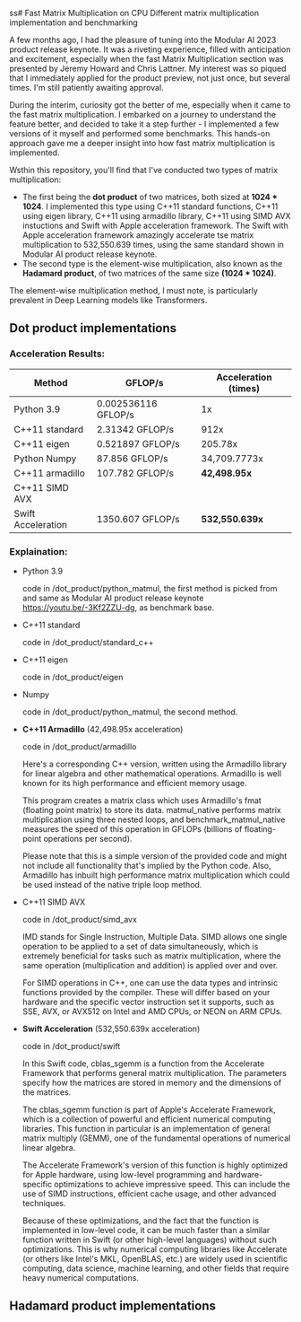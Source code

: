 ss# Fast Matrix Multiplication on CPU
Different matrix multiplication implementation and benchmarking


A few months ago, I had the pleasure of tuning into the Modular AI 2023 product release keynote. It was a riveting experience, filled with anticipation and excitement, especially when the fast Matrix Multiplication section was presented by Jeremy Howard and Chris Lattner. My interest was so piqued that I immediately applied for the product preview, not just once, but several times. I'm still patiently awaiting approval.


During the interim, curiosity got the better of me, especially when it came to the fast matrix multiplication. I embarked on a journey to understand the feature better, and decided to take it a step further - I implemented a few versions of it myself and performed some benchmarks. This hands-on approach gave me a deeper insight into how fast matrix multiplication is implemented.


Wsthin this repository, you'll find that I've conducted two types of matrix multiplication:
* The first being the __dot product__ of two matrices, both sized at __1024 * 1024__. I implemented this type using C++11 standard functions, C++11 using eigen library, C++11 using armadillo library, C++11 using SIMD AVX instuctions and Swift with Apple acceleration framework. The Swift with Apple acceleration framework amazingly accelerate tse matrix multiplication to 532,550.639 times, using the same standard shown in Modular AI product release keynote.
* The second type is the element-wise multiplication, also known as the __Hadamard product__, of two matrices of the same size __(1024 * 1024)__.

The element-wise multiplication method, I must note, is particularly prevalent in Deep Learning models like Transformers.


## Dot product implementations


### Acceleration Results:
| Method           | GFLOP/s                       |  Acceleration (times)  |
| --------         | --------                      | ------         |
| Python 3.9       | 0.002536116 GFLOP/s |     1x         |
| C++11 standard   | 2.31342 GFLOP/s               |     912x       |
| C++11 eigen      | 0.521897 GFLOP/s              |     205.78x    |
| Python Numpy            | 87.856 GFLOP/s                |     34,709.7773x   |
| C++11 armadillo  | 107.782 GFLOP/s               |     __42,498.95x__ |
| C++11 SIMD AVX   | 
| Swift Acceleration| 1350.607 GFLOP/s             |     __532,550.639x__|


### Explaination:

* Python 3.9

  code in /dot_product/python_matmul, the first method is picked from and same as Modular AI product release keynote https://youtu.be/-3Kf2ZZU-dg, as benchmark base.
  
  
* C++11 standard

  code in /dot_product/standard_c++
  
  
* C++11 eigen

  code in /dot_product/eigen

* Numpy

  code in /dot_product/python_matmul, the second method.
  
  
* __C++11 Armadillo__ (42,498.95x acceleration)

  code in /dot_product/armadillo

  Here's a corresponding C++ version, written using the Armadillo library for linear algebra and other mathematical operations. Armadillo is well known for its high performance and efficient memory usage.

  This program creates a matrix class which uses Armadillo's fmat (floating point matrix) to store its data. matmul_native performs matrix multiplication using three nested loops, and benchmark_matmul_native measures the speed of this operation in GFLOPs (billions of floating-point operations per second).

  Please note that this is a simple version of the provided code and might not include all functionality that's implied by the Python code. Also, Armadillo has inbuilt high performance matrix multiplication which could be used instead of the native triple loop method.
  
  
* C++11 SIMD AVX

  code in /dot_product/simd_avx

  IMD stands for Single Instruction, Multiple Data. SIMD allows one single operation to be applied to a set of data simultaneously, which is extremely beneficial for tasks such as matrix multiplication, where the same operation (multiplication and addition) is applied over and over.

  For SIMD operations in C++, one can use the data types and intrinsic functions provided by the compiler. These will differ based on your hardware and the specific vector instruction set it supports, such as SSE, AVX, or AVX512 on Intel and AMD CPUs, or NEON on ARM CPUs.


  
* __Swift Acceleration__ (532,550.639x acceleration)

  code in /dot_product/swift

  In this Swift code, cblas_sgemm is a function from the Accelerate Framework that performs general matrix multiplication. The parameters specify how the matrices are stored in memory and the dimensions of the matrices.


  The cblas_sgemm function is part of Apple's Accelerate Framework, which is a collection of powerful and efficient numerical computing libraries. This function in particular is an implementation of general matrix multiply (GEMM), one of the fundamental operations of numerical linear algebra.


  The Accelerate Framework's version of this function is highly optimized for Apple hardware, using low-level programming and hardware-specific optimizations to achieve impressive speed. This can include the use of SIMD instructions, efficient cache usage, and other advanced techniques.


  Because of these optimizations, and the fact that the function is implemented in low-level code, it can be much faster than a similar function written in Swift (or other high-level languages) without such optimizations. This is why numerical computing libraries like Accelerate (or others like Intel's MKL, OpenBLAS, etc.) are widely used in scientific computing, data science, machine learning, and other fields that require heavy numerical computations.
  
  
  




## Hadamard product implementations



